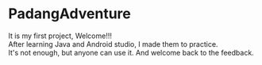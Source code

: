 # PadangAdventure

It is my first project, Welcome!!! <br>
After learning Java and Android studio, I made them to practice. <br>
It's not enough, but anyone can use it. And welcome back to the feedback.
